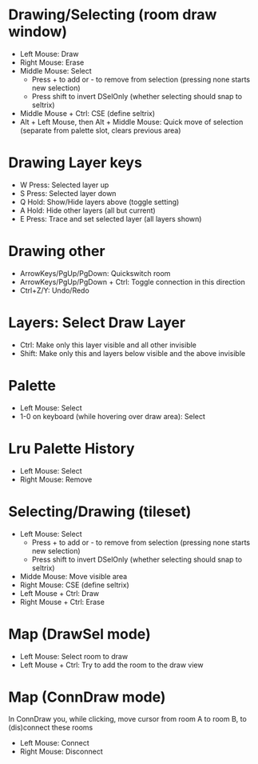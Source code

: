 # Drawing/Selecting (room draw window)

- Left Mouse: Draw
- Right Mouse: Erase
- Middle Mouse: Select
  - Press + to add or - to remove from selection (pressing none starts new selection)
  - Press shift to invert DSelOnly (whether selecting should snap to seltrix)
- Middle Mouse + Ctrl: CSE (define seltrix)
- Alt + Left Mouse, then Alt + Middle Mouse: Quick move of selection (separate from palette slot, clears previous area)

# Drawing Layer keys

- W Press: Selected layer up
- S Press: Selected layer down
- Q Hold: Show/Hide layers above (toggle setting) 
- A Hold: Hide other layers (all but current)
- E Press: Trace and set selected layer (all layers shown)

# Drawing other

- ArrowKeys/PgUp/PgDown: Quickswitch room
- ArrowKeys/PgUp/PgDown + Ctrl: Toggle connection in this direction
- Ctrl+Z/Y: Undo/Redo

# Layers: Select Draw Layer

- Ctrl: Make only this layer visible and all other invisible
- Shift: Make only this and layers below visible and the above invisible

# Palette

- Left Mouse: Select
- 1-0 on keyboard (while hovering over draw area): Select

# Lru Palette History

- Left Mouse: Select
- Right Mouse: Remove

# Selecting/Drawing (tileset)

- Left Mouse: Select
  - Press + to add or - to remove from selection (pressing none starts new selection)
  - Press shift to invert DSelOnly (whether selecting should snap to seltrix)
- Midde Mouse: Move visible area
- Right Mouse: CSE (define seltrix)
- Left Mouse + Ctrl: Draw
- Right Mouse + Ctrl: Erase

# Map (DrawSel mode)

- Left Mouse: Select room to draw
- Left Mouse + Ctrl: Try to add the room to the draw view

# Map (ConnDraw mode)

In ConnDraw you, while clicking, move cursor from room A to room B, to (dis)connect these rooms

- Left Mouse: Connect
- Right Mouse: Disconnect
